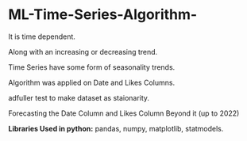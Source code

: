 # ML-Time-Series-Algorithm-
It is time dependent.

Along with an increasing or decreasing trend.

Time Series have some form of seasonality trends.

Algorithm was applied on Date and Likes Columns.  

adfuller test to make dataset as staionarity.

Forecasting the Date Column and Likes Column Beyond it (up to 2022)

<b>Libraries Used in python:</b> pandas, numpy, matplotlib, statmodels.
